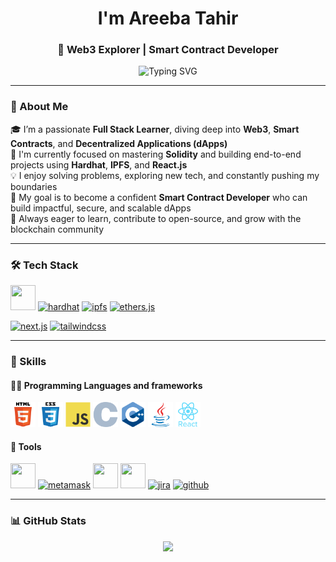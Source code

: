 <h1 align="center">I'm Areeba Tahir</h1>
<h3 align="center">🚀 Web3 Explorer | Smart Contract Developer</h3>

<p align="center">
  <img src="https://readme-typing-svg.herokuapp.com?font=Fira+Code&weight=500&size=22&pause=1000&color=02F0D7&center=true&vCenter=true&multiline=true&width=1000&height=80&lines=Building+Decentralized+Dreams+with+Solidity+💡;Frontend+to+Blockchain+:+Bridging+both+worlds+🌐" alt="Typing SVG" />
</p>

---

### 🔗 About Me

🎓 I’m a passionate **Full Stack Learner**, diving deep into **Web3**, **Smart Contracts**, and **Decentralized Applications (dApps)**  
🧠 I'm currently focused on mastering **Solidity** and building end-to-end projects using **Hardhat**, **IPFS**, and **React.js**  
💡 I enjoy solving problems, exploring new tech, and constantly pushing my boundaries  
🎯 My goal is to become a confident **Smart Contract Developer** who can build impactful, secure, and scalable dApps  
🌱 Always eager to learn, contribute to open-source, and grow with the blockchain community  

---

### 🛠️ Tech Stack

<p align="left">
  <!-- Blockchain -->
  <a href="https://soliditylang.org/" target="_blank"><img src="https://cdn.jsdelivr.net/gh/devicons/devicon/icons/solidity/solidity-original.svg" width="40" height="40" /></a>
  <a href="https://hardhat.org/" target="_blank"><img src="https://img.shields.io/badge/Hardhat-20232A?style=flat&logo=ethereum&logoColor=yellow" alt="hardhat" /></a>
  <a href="https://ipfs.tech/" target="_blank"><img src="https://img.shields.io/badge/IPFS-46BC99?style=flat&logo=ipfs&logoColor=white" alt="ipfs" /></a>
  <a href="https://docs.ethers.org/" target="_blank"><img src="https://img.shields.io/badge/Ethers.js-5E5CFF?style=flat&logo=ethereum&logoColor=white" alt="ethers.js" /></a>
  
  <!-- Frontend -->
  <a href="https://nextjs.org/" target="_blank"><img src="https://img.shields.io/badge/Next.js-000000?style=flat&logo=nextdotjs&logoColor=white" alt="next.js" /></a>
  <a href="https://tailwindcss.com/" target="_blank"><img src="https://img.shields.io/badge/TailwindCSS-06B6D4?style=flat&logo=tailwind-css&logoColor=white" alt="tailwindcss" /></a>
</p>

---

### 🧠 Skills

#### 👩‍💻 Programming Languages and frameworks 
<p align="left">
  <a href="https://www.w3.org/html/" target="_blank"><img src="https://raw.githubusercontent.com/devicons/devicon/master/icons/html5/html5-original-wordmark.svg" width="40" height="40" /></a>
  <a href="https://www.w3schools.com/css/" target="_blank"><img src="https://raw.githubusercontent.com/devicons/devicon/master/icons/css3/css3-original-wordmark.svg" width="40" height="40" /></a>
  <a href="https://developer.mozilla.org/en-US/docs/Web/JavaScript" target="_blank"><img src="https://raw.githubusercontent.com/devicons/devicon/master/icons/javascript/javascript-original.svg" width="40" height="40" /></a>
  <a href="https://www.cprogramming.com/" target="_blank"><img src="https://raw.githubusercontent.com/devicons/devicon/master/icons/c/c-original.svg" width="40" height="40" /></a>
  <a href="https://www.w3schools.com/cpp/" target="_blank"><img src="https://raw.githubusercontent.com/devicons/devicon/master/icons/cplusplus/cplusplus-original.svg" width="40" height="40" /></a>
  <a href="https://www.java.com" target="_blank"><img src="https://raw.githubusercontent.com/devicons/devicon/master/icons/java/java-original.svg" width="40" height="40" /></a>
   <a href="https://reactjs.org/" target="_blank"><img src="https://raw.githubusercontent.com/devicons/devicon/master/icons/react/react-original-wordmark.svg" width="40" height="40" /></a>
</p>

#### 🔧 Tools  
<p align="left">
  <a href="https://code.visualstudio.com/" target="_blank"><img src="https://cdn.jsdelivr.net/gh/devicons/devicon/icons/vscode/vscode-original.svg" width="40" height="40" /></a>
  <a href="https://metamask.io/" target="_blank"><img src="https://img.shields.io/badge/MetaMask-E2761B?style=flat&logo=metamask&logoColor=white" alt="metamask" /></a>
  <a href="https://git-scm.com/" target="_blank"><img src="https://www.vectorlogo.zone/logos/git-scm/git-scm-icon.svg" width="40" height="40" /></a>
  <a href="https://figma.com/" target="_blank"><img src="https://www.vectorlogo.zone/logos/figma/figma-icon.svg" width="40" height="40" /></a>
  <a href="https://www.atlassian.com/software/jira" target="_blank"><img src="https://img.shields.io/badge/Jira-0052CC?style=flat&logo=jira&logoColor=white" alt="jira"/></a>
  <a href="https://github.com/" target="_blank"><img src="https://img.shields.io/badge/GitHub-181717?style=flat&logo=github&logoColor=white" alt="github"/></a>
</p>

---

### 📊 GitHub Stats

<p align="center">
  <img src="https://github-readme-stats.vercel.app/api?username=areebatahir11&show_icons=true&theme=tokyonight" width="45%" />
</p>
